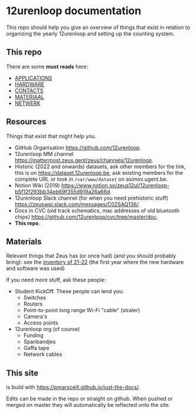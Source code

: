 # 12urenloop documentation

This repo should help you give an overview of things that exist in relation to organizing the yearly 12urenloop and setting up the counting system.

## This repo

There are some **must reads** here:

- [APPLICATIONS](./APPLICATIONS.md)
- [HARDWARE](./HARDWARE.md)
- [CONTACTS](./CONTACTS.md)
- [MATERIAAL](./MATERIAAL.md)
- [NETWERK](./NETWERK.md)

## Resources

Things that exist that might help you.

- GitHub Organisation <https://github.com/12urenloop>.
- 12urenloop MM channel <https://mattermost.zeus.gent/zeus/channels/12urenloop>.
- Historic (2022 and onwards) datasets, ask other members for the link, this is on <https://dataset.12urenloop.be>, ask existing members for the complete URL or look in `/var/www/dataset` on asimov.ugent.be.
- Notion Wiki (2019) <https://www.notion.so/zeus12ul/12urenloop-b5f12f293bb34eb69f355d919a26a66d>.
- 12urenloop Slack channel (for when you need prehistoric stuff) <https://zeuswpi.slack.com/messages/C02SAQ136/>.
- Docs in CVC (old track schematics, mac addresses of old bluetooth chips) <https://github.com/12urenloop/cvc/tree/master/doc>.
- **This repo**.

## Materials

Relevant things that Zeus has (or once had) (and you should probably bring):
see the [inventory of 21-22](./21-22/inventaris.md) (the first year where the new hardware and software was used)

If you need more stuff, ask these people:

- Student KickOff. These people can lend you:
  - Switches
  - Routers
  - Point-to-point long range Wi-Fi "cable" (straler)
  - Camera's
  - Access points
- 12urenloop org (of course)
  - Funding
  - Spanbandjes
  - Gaffa tape
  - Network cables

## This site

is build with https://pmarsceill.github.io/just-the-docs/.

Edits can be made in the repo or straight on github. When pushed or merged on master they will automatically be reflected onto the site.
